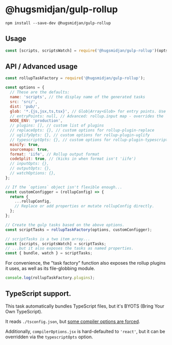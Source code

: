 # @hugsmidjan/gulp-rollup

```
npm install --save-dev @hugsmidjan/gulp-rollup
```

## Usage

```js
const [scripts, scriptsWatch] = require('@hugsmidjan/gulp-rollup')(opts);
```

## API / Advanced usage

```js
const rollupTaskFactory = require('@hugsmidjan/gulp-rollup');

const options = {
  // These are the defaults:
  name: 'scripts', // the display name of the generated tasks
  src: 'src/',
  dist: 'pub/',
  glob: '*.{js,jsx,ts,tsx}', // Glob|Array<Glob> for entry points. Use '!' prefix to ignore
  // entryPoints: null, // Advanced: rollup.input map - overrides the `glob` option
  NODE_ENV: 'production',
  // plugins: [], // custom list of plugins
  // replaceOpts: {}, // custom options for rollup-plugin-replace
  // uglifyOpts: {}, // custom options for rollup-plugin-uglify
  // typescriptOpts: {}, // custom options for rollup-plugin-typescript2
  minify: true,
  sourcemaps: true,
  format: 'iife', // Rollup output format
  codeSplit: true, // (kicks in when format isn't 'iife')
  // inputOpts: {},
  // outputOpts: {},
  // watchOptions: {},
};

// If the `options` object isn't flexible enough...
const customConfigger = (rollupConfig) => {
  return {
    ...rollupConfig,
    // Replace or add properties or mutate rollupConfig directly.
  };
};

// Create the gulp tasks based on the above options.
const scriptTasks = rollupTaskFactory(options, customConfigger);

// scriptTasks is a two item array...
const [scripts, scriptsWatch] = scriptTasks;
// ...but it also exposes the tasks as named properties.
const { bundle, watch } = scriptTasks;
```

For convenience, the "task factory" function also exposes the rollup plugins
it uses, as well as its file-globbing module.

```js
console.log(rollupTaskFactory.plugins);
```

## TypeScript support.

This task automatically bundles TypeScript files, but it's BYOTS (Bring Your Own TypeScript).

It reads `./tsconfig.json`, but [some compiler options are forced](https://www.npmjs.com/package/rollup-plugin-typescript2#some-compiler-options-are-forced).

Additionally, `compilerOptions.jsx` is hard-defaulted to `'react'`, but it can be overridden via the `typescriptOpts` option.



